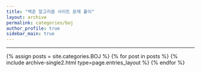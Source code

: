 ```yaml
---
title: "백준 알고리즘 사이트 문제 풀이"
layout: archive
permalink: categories/boj
author_profile: true
sidebar_main: true
---
```


<!-- 공백이 포함되어 있는 카테고리 이름의 경우 site.categories.['a b c'] 이런식으로! -->

***
<!--
[![Readme Card](https://github-readme-stats.vercel.app/api/pin/?username=ansohxxn&repo=coding-test)](https://github.com/ansohxxn/coding-test) -->

{% assign posts = site.categories.BOJ %}
{% for post in posts %} {% include archive-single2.html type=page.entries_layout %} {% endfor %}